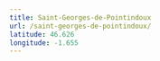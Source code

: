 ```yaml
---
title: Saint-Georges-de-Pointindoux
url: /saint-georges-de-pointindoux/
latitude: 46.626
longitude: -1.655
---
```

